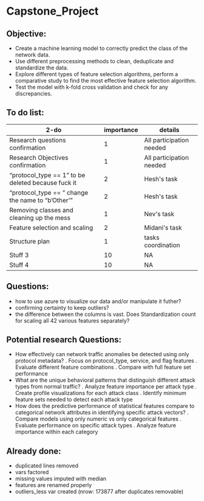 # Capstone_Project

## Objective:
+ Create a machine learning model to correctly predict the class of the network data.
+ Use different preprocessing methods to clean, deduplicate and standardize the data.
+ Explore different types of feature selection algorithms, perform a comparative study to find the most effective feature selection algorithm.
+ Test the model with k-fold cross validation and check for any discrepancies.


## To do list:
| 2-do | importance | details |
| -------- | -------- | -------- |
| Research questions confirmation  |  1   | All participation needed   |
| Research Objectives  confirmation |  1   | All participation needed   |
| “protocol_type == 1” to be deleted because fuck it   | 2   | Hesh's task   |
| “protocol_type ==    ” change the name to “b’Other’”   | 2   | Hesh's task   |
| Removing classes and cleaning up the mess | 1 | Nev's task   |
| Feature selection and scaling   | 2   | Midani's task   |
| Structure plan  |  1   | tasks coordination   |
| Stuff 3   |  10   |  NA  |
| Stuff 4   |  10  |  NA  |


## Questions:
+ how to use azure to visualize our data and/or manipulate it futher?
+ confirming certainty to keep outliers?
+ the difference between the columns is vast. Does Standardization count for scaling all 42 various features separately? 



## Potential research Questions:
+ How effectively can network traffic anomalies be detected using only protocol metadata?
. Focus on protocol_type, service, and flag features
. Evaluate different feature combinations
. Compare with full feature set performance
+ What are the unique behavioral patterns that distinguish different attack types from normal traffic?
. Analyze feature importance per attack type
. Create profile visualizations for each attack class
. Identify minimum feature sets needed to detect each attack type
+ How does the predictive performance of statistical features compare to categorical network attributes in identifying specific attack vectors?
. Compare models using only numeric vs only categorical features
. Evaluate performance on specific attack types
. Analyze feature importance within each category


## Already done:
+ duplicated lines removed
+ vars factored
+ missing values imputed with median 
+ features are renamed properly
+ outliers_less var created (nrow: 173877 after duplicates removable)

